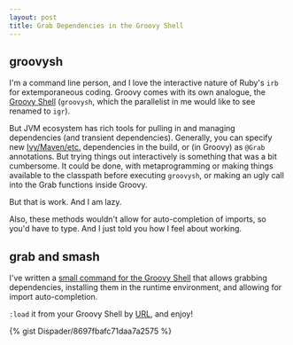 ```yaml
---
layout: post
title: Grab Dependencies in the Groovy Shell
---
```


## groovysh

I'm a command line person, and I love the interactive nature of Ruby's `irb` for extemporaneous coding.  Groovy comes with its own analogue, the [Groovy Shell](http://groovy-lang.org/groovysh.html) (`groovysh`, which the parallelist in me would like to see renamed to `igr`).

But JVM ecosystem has rich tools for pulling in and managing dependencies (and transient dependencies).  Generally, you can specify new [Ivy/Maven/etc.](http://mvnrepository.com/) dependencies in the build, or (in Groovy) as `@Grab` annotations.  But trying things out interactively is something that was a bit cumbersome.  It could be done, with metaprogramming or making things available to the classpath before executing `groovysh`, or making an ugly call into the Grab functions inside Groovy.

But that is work.  And I am lazy.

Also, these methods wouldn't allow for auto-completion of imports, so you'd have to type.  And I just told you how I feel about working.

## grab and smash

I've written a [small command for the Groovy Shell](https://github.com/Dispader/groovysh-command-grab) that allows grabbing dependencies, installing them in the runtime environment, and allowing for import auto-completion.

`:load` it from your Groovy Shell by [URL](https://git.io/v2N1I), and enjoy!

{% gist Dispader/8697fbafc71daa7a2575 %}